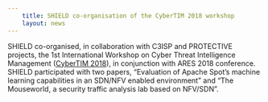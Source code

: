 ```yaml
---
    title: SHIELD co-organisation of the CyberTIM 2018 workshop
    layout: news
---
```


SHIELD co-organised, in collaboration with C3ISP and PROTECTIVE projects, the
1st International Workshop on Cyber Threat Intelligence Management
([CyberTIM 2018](https://www.ares-conference.eu/workshops/cybertim-2018/)),
in conjunction with ARES 2018 conference. SHIELD participated
with two papers, “Evaluation of Apache Spot’s machine learning capabilities in
an SDN/NFV enabled environment” and “The Mouseworld, a security traffic
analysis lab based on NFV/SDN”.
